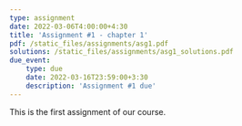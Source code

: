 ```yaml
---
type: assignment
date: 2022-03-06T4:00:00+4:30
title: 'Assignment #1 - chapter 1'
pdf: /static_files/assignments/asg1.pdf
solutions: /static_files/assignments/asg1_solutions.pdf
due_event: 
    type: due
    date: 2022-03-16T23:59:00+3:30
    description: 'Assignment #1 due'
---
```

This is the first assignment of our course.
